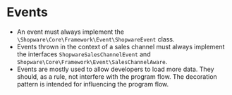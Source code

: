 # Events

 * An event must always implement the `\Shopware\Core\Framework\Event\ShopwareEvent` class.
 * Events thrown in the context of a sales channel must always implement the interfaces `ShopwareSalesChannelEvent` and `Shopware\Core\Framework\Event\SalesChannelAware`.
 * Events are mostly used to allow developers to load more data. They should, as a rule, not interfere with the program flow. The decoration pattern is intended for influencing the program flow.